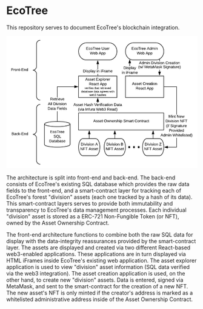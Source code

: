 # EcoTree
This repository serves to document EcoTree's blockchain integration.

![EcoTree Workflow](https://raw.githubusercontent.com/flyingcarpet-network/ecoTree/208b0ef5ad237d6004f54b3500662b0bf15e4518/ecotree-workflow.png)

The architecture is split into front-end and back-end. The back-end consists of EcoTree's existing SQL database which provides the raw data fields to the front-end, and a smart-contract layer for tracking each of EcoTree's forest "division" assets (each one tracked by a hash of its data). This smart-contract layers serves to provide both immutability and transparency to EcoTree's data management processes. Each individual "division" asset is stored as a ERC-721 Non-Fungible Token (or NFT), owned by the Asset Ownership Contract.

The front-end architecture functions to combine both the raw SQL data for display with the data-integrity reassurances provided by the smart-contract layer. The assets are displayed and created via two different React-based web3-enabled applications. These applications are in turn displayed via HTML iFrames inside EcoTree's existing web application. The asset explorer application is used to view "division" asset information (SQL data verified via the web3 integration). The asset creation application is used, on the other hand, to create new "division" assets. Data is entered, signed via MetaMask, and sent to the smart-contract for the creation of a new NFT. The new asset's NFT is only minted if the creator's address is marked as a whitelisted administrative address inside of the Asset Ownership Contract.
